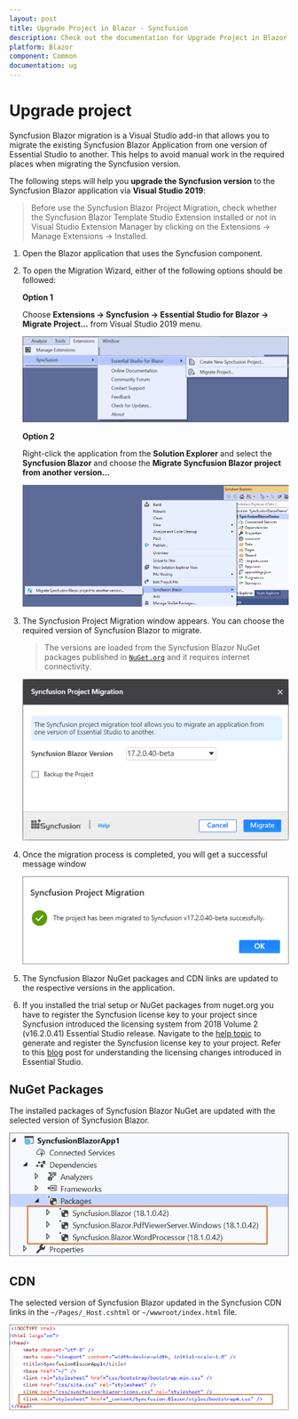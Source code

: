 ```yaml
---
layout: post
title: Upgrade Project in Blazor - Syncfusion
description: Check out the documentation for Upgrade Project in Blazor
platform: Blazor
component: Common
documentation: ug
---
```


# Upgrade project

Syncfusion Blazor migration is a Visual Studio add-in that allows you to migrate the existing Syncfusion Blazor Application from one version of Essential Studio to another. This helps to avoid manual work in the required places when migrating the Syncfusion version.

The following steps will help you **upgrade the Syncfusion version** to the Syncfusion Blazor application via **Visual Studio 2019**:

> Before use the Syncfusion Blazor Project Migration, check whether the Syncfusion Blazor Template Studio Extension installed or not in Visual Studio Extension Manager by clicking on the Extensions -> Manage Extensions -> Installed.

1. Open the Blazor application that uses the Syncfusion component.

2. To open the Migration Wizard, either of the following options should be followed:

    **Option 1**

    Choose **Extensions -> Syncfusion -> Essential Studio for Blazor -> Migrate Project…** from Visual Studio 2019 menu.

    ![MigrationMenu](../images/MigrationMenu.PNG)

    **Option 2**

    Right-click the application from the **Solution Explorer** and select the **Syncfusion Blazor** and choose the **Migrate Syncfusion Blazor project from another version...**

    ![MigrationAddin](../images/MigrationAddin.png)

3. The Syncfusion Project Migration window appears. You can choose the required version of Syncfusion Blazor to migrate.

    > The versions are loaded from the Syncfusion Blazor NuGet packages published in [`NuGet.org`](https://www.nuget.org/) and it requires internet connectivity.

    ![MigrationWizard](../images/MigrationWizard.PNG)

4. Once the migration process is completed, you will get a successful message window

    ![MigrationSuccessMessage](../images/MigrationSuccessMessage.PNG)

5. The Syncfusion Blazor NuGet packages and CDN links are updated to the respective versions in the application.

6. If you installed the trial setup or NuGet packages from nuget.org you have to register the Syncfusion license key to your project since Syncfusion introduced the licensing system from 2018 Volume 2 (v16.2.0.41) Essential Studio release. Navigate to the [help topic](https://help.syncfusion.com/common/essential-studio/licensing/license-key#how-to-generate-syncfusion-license-key) to generate and register the Syncfusion license key to your project. Refer to this [blog](https://blog.syncfusion.com/post/Whats-New-in-2018-Volume-2-Licensing-Changes-in-the-1620x-Version-of-Essential-Studio.aspx?_ga=2.11237684.1233358434.1587355730-230058891.1567654773) post for understanding the licensing changes introduced in Essential Studio.

## NuGet Packages

The installed packages of Syncfusion Blazor NuGet are updated with the selected version of Syncfusion Blazor.

![NuGetPackage](../images/NuGetPackage.png)

## CDN

The selected version of Syncfusion Blazor updated in the Syncfusion CDN links in the `~/Pages/_Host.cshtml` or `~/wwwroot/index.html` file.

![CDNLink](../images/CDNLink.png)